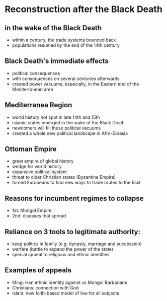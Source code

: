 # Reconstruction after the Black Death

## in the wake of the Black Death
* within a century, the trade systems bounced back
* populations resumed by the end of the 14th century

## Black Death's immediate effects
* political consequences
* with consequences on several centuries afterwards
* created power vacuums, especially, in the Eastern end of the Mediterranean area

## Mediterranea Region
* world history hot spot in late 14th and 15th
* islamic states emerged in the wake of the Black Death
* newcomers will fill these political vacuums
* created a whole new political landscape in Afro-Eurasia

## Ottoman Empire
* great empire of global history
* wedge for world history
* expansive political system
* threat to older Christian states (Byzantine Empire)
* forced Europeans to find new ways to trade routes to the East

## Reasons for incumbent regimes to collapse
* 1st: Mongol Empire
* 2nd: diseases that spread

## Reliance on 3 tools to legitimate authority:
* keep politics in family (e.g. dynasty, marriage and succession)
* warfare (battle to expand the power of the state)
* special appeal to religious and ethnic identities 

## Examples of appeals
* Ming: Han ethnic identity against vs Mongol Barbarians
* Christians: connection with God
* Islam: new faith-based model of low for all subjects